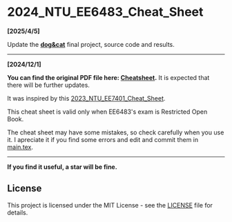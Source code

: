 # 2024_NTU_EE6483_Cheat_Sheet

__[2025/4/5]__

Update the __[dog&cat](./dog&cat/)__ final project, source code and results. 

---

__[2024/12/1]__

__You can find the original PDF file here: [Cheatsheet](./2024_NTU_EE6483_Cheat_Sheet.pdf).__ It is expected that there will be further updates. 

It was inspired by this [2023_NTU_EE7401_Cheat_Sheet](https://github.com/JiangpengLI86/2023_NTU_EE7401_Cheat_Sheet).

This cheat sheet is valid only when EE6483's exam is Restricted Open Book.

The cheat sheet may have some mistakes, so check carefully when you use it. I apreciate it if you find some errors and edit and commit them in [main.tex](./main.tex).

---
__If you find it useful, a star will be fine.__

## License
This project is licensed under the MIT License - see the [LICENSE](./LICENSE) file for details.

